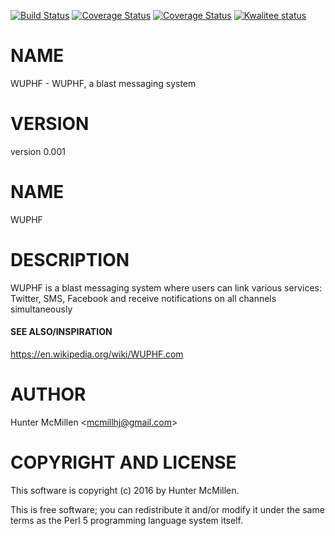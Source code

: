 [![Build Status](https://travis-ci.org/mcmillhj/WUPHF.svg?branch=master)](https://travis-ci.org/mcmillhj/WUPHF)
[![Coverage Status](https://coveralls.io/repos/mcmillhj/WUPHF/badge.svg?branch=master)](https://coveralls.io/r/mcmillhj/WUPHF?branch=master)
[![Coverage Status](https://coveralls.io/repos/github/mcmillhj/WUPHF/badge.svg?branch=master)](https://coveralls.io/github/mcmillhj/WUPHF?branch=master)
[![Kwalitee status](http://cpants.cpanauthors.org/dist/WUPHF.png)](http://cpants.charsbar.org/dist/overview/WUPHF)

# NAME

WUPHF - WUPHF, a blast messaging system 

# VERSION

version 0.001

# NAME 

WUPHF

# DESCRIPTION 

WUPHF is a blast messaging system where users can link various services: Twitter, SMS, Facebook and receive notifications on all channels simultaneously

#### SEE ALSO/INSPIRATION

https://en.wikipedia.org/wiki/WUPHF.com

# AUTHOR

Hunter McMillen &lt;mcmillhj@gmail.com>

# COPYRIGHT AND LICENSE

This software is copyright (c) 2016 by Hunter McMillen.

This is free software; you can redistribute it and/or modify it under
the same terms as the Perl 5 programming language system itself.
